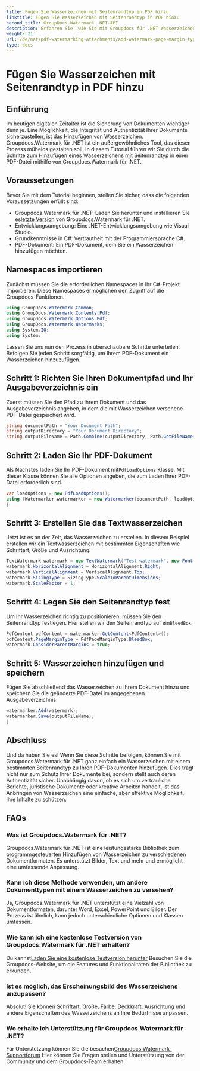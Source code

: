 ```yaml
---
title: Fügen Sie Wasserzeichen mit Seitenrandtyp in PDF hinzu
linktitle: Fügen Sie Wasserzeichen mit Seitenrandtyp in PDF hinzu
second_title: GroupDocs.Watermark .NET-API
description: Erfahren Sie, wie Sie mit Groupdocs für .NET Wasserzeichen mit Seitenrandtyp in PDF hinzufügen. Sichern Sie Ihre Dokumente mühelos.
weight: 21
url: /de/net/pdf-watermarking-attachments/add-watermark-page-margin-type-pdf/
type: docs
---
```

# Fügen Sie Wasserzeichen mit Seitenrandtyp in PDF hinzu

## Einführung
Im heutigen digitalen Zeitalter ist die Sicherung von Dokumenten wichtiger denn je. Eine Möglichkeit, die Integrität und Authentizität Ihrer Dokumente sicherzustellen, ist das Hinzufügen von Wasserzeichen. Groupdocs.Watermark für .NET ist ein außergewöhnliches Tool, das diesen Prozess mühelos gestalten soll. In diesem Tutorial führen wir Sie durch die Schritte zum Hinzufügen eines Wasserzeichens mit Seitenrandtyp in einer PDF-Datei mithilfe von Groupdocs.Watermark für .NET.
## Voraussetzungen
Bevor Sie mit dem Tutorial beginnen, stellen Sie sicher, dass die folgenden Voraussetzungen erfüllt sind:
-  Groupdocs.Watermark für .NET: Laden Sie herunter und installieren Sie es[letzte Version](https://releases.groupdocs.com/Watermark/net/) von Groupdocs.Watermark für .NET.
- Entwicklungsumgebung: Eine .NET-Entwicklungsumgebung wie Visual Studio.
- Grundkenntnisse in C#: Vertrautheit mit der Programmiersprache C#.
- PDF-Dokument: Ein PDF-Dokument, dem Sie ein Wasserzeichen hinzufügen möchten.
## Namespaces importieren
Zunächst müssen Sie die erforderlichen Namespaces in Ihr C#-Projekt importieren. Diese Namespaces ermöglichen den Zugriff auf die Groupdocs-Funktionen.
```csharp
using GroupDocs.Watermark.Common;
using GroupDocs.Watermark.Contents.Pdf;
using GroupDocs.Watermark.Options.Pdf;
using GroupDocs.Watermark.Watermarks;
using System.IO;
using System;
```
Lassen Sie uns nun den Prozess in überschaubare Schritte unterteilen. Befolgen Sie jeden Schritt sorgfältig, um Ihrem PDF-Dokument ein Wasserzeichen hinzuzufügen.
## Schritt 1: Richten Sie Ihren Dokumentpfad und Ihr Ausgabeverzeichnis ein
Zuerst müssen Sie den Pfad zu Ihrem Dokument und das Ausgabeverzeichnis angeben, in dem die mit Wasserzeichen versehene PDF-Datei gespeichert wird.
```csharp
string documentPath = "Your Document Path";
string outputDirectory = "Your Document Directory";
string outputFileName = Path.Combine(outputDirectory, Path.GetFileName(documentPath));
```
## Schritt 2: Laden Sie Ihr PDF-Dokument
 Als Nächstes laden Sie Ihr PDF-Dokument mit`PdfLoadOptions` Klasse. Mit dieser Klasse können Sie alle Optionen angeben, die zum Laden Ihrer PDF-Datei erforderlich sind.
```csharp
var loadOptions = new PdfLoadOptions();
using (Watermarker watermarker = new Watermarker(documentPath, loadOptions))
{
```
## Schritt 3: Erstellen Sie das Textwasserzeichen
Jetzt ist es an der Zeit, das Wasserzeichen zu erstellen. In diesem Beispiel erstellen wir ein Textwasserzeichen mit bestimmten Eigenschaften wie Schriftart, Größe und Ausrichtung.
```csharp
TextWatermark watermark = new TextWatermark("Test watermark", new Font("Arial", 42));
watermark.HorizontalAlignment = HorizontalAlignment.Right;
watermark.VerticalAlignment = VerticalAlignment.Top;
watermark.SizingType = SizingType.ScaleToParentDimensions;
watermark.ScaleFactor = 1;
```
## Schritt 4: Legen Sie den Seitenrandtyp fest
 Um Ihr Wasserzeichen richtig zu positionieren, müssen Sie den Seitenrandtyp festlegen. Hier stellen wir den Seitenrandtyp auf ein`BleedBox`.
```csharp
PdfContent pdfContent = watermarker.GetContent<PdfContent>();
pdfContent.PageMarginType = PdfPageMarginType.BleedBox;
watermark.ConsiderParentMargins = true;
```
## Schritt 5: Wasserzeichen hinzufügen und speichern
Fügen Sie abschließend das Wasserzeichen zu Ihrem Dokument hinzu und speichern Sie die geänderte PDF-Datei im angegebenen Ausgabeverzeichnis.
```csharp
watermarker.Add(watermark);
watermarker.Save(outputFileName);
}
```
## Abschluss
Und da haben Sie es! Wenn Sie diese Schritte befolgen, können Sie mit Groupdocs.Watermark für .NET ganz einfach ein Wasserzeichen mit einem bestimmten Seitenrandtyp zu Ihren PDF-Dokumenten hinzufügen. Dies trägt nicht nur zum Schutz Ihrer Dokumente bei, sondern stellt auch deren Authentizität sicher. Unabhängig davon, ob es sich um vertrauliche Berichte, juristische Dokumente oder kreative Arbeiten handelt, ist das Anbringen von Wasserzeichen eine einfache, aber effektive Möglichkeit, Ihre Inhalte zu schützen.
## FAQs
### Was ist Groupdocs.Watermark für .NET?
Groupdocs.Watermark für .NET ist eine leistungsstarke Bibliothek zum programmgesteuerten Hinzufügen von Wasserzeichen zu verschiedenen Dokumentformaten. Es unterstützt Bilder, Text und mehr und ermöglicht eine umfassende Anpassung.
### Kann ich diese Methode verwenden, um andere Dokumenttypen mit einem Wasserzeichen zu versehen?
Ja, Groupdocs.Watermark für .NET unterstützt eine Vielzahl von Dokumentformaten, darunter Word, Excel, PowerPoint und Bilder. Der Prozess ist ähnlich, kann jedoch unterschiedliche Optionen und Klassen umfassen.
### Wie kann ich eine kostenlose Testversion von Groupdocs.Watermark für .NET erhalten?
 Du kannst[Laden Sie eine kostenlose Testversion herunter](https://releases.groupdocs.com/) Besuchen Sie die Groupdocs-Website, um die Features und Funktionalitäten der Bibliothek zu erkunden.
### Ist es möglich, das Erscheinungsbild des Wasserzeichens anzupassen?
Absolut! Sie können Schriftart, Größe, Farbe, Deckkraft, Ausrichtung und andere Eigenschaften des Wasserzeichens an Ihre Bedürfnisse anpassen.
### Wo erhalte ich Unterstützung für Groupdocs.Watermark für .NET?
 Für Unterstützung können Sie die besuchen[Groupdocs Watermark-Supportforum](https://forum.groupdocs.com/c/watermark/19) Hier können Sie Fragen stellen und Unterstützung von der Community und dem Groupdocs-Team erhalten.